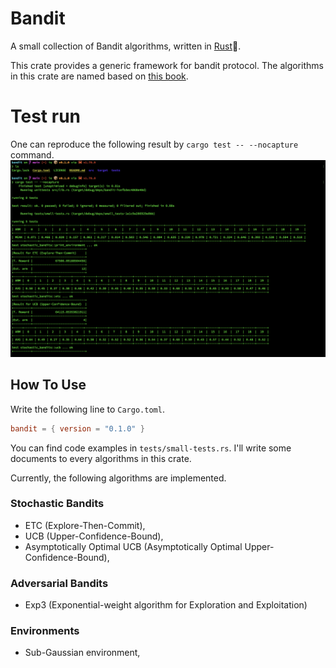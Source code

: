 # Bandit
A small collection of Bandit algorithms, written in [Rust](https://www.rust-lang.org/)🦀.

This crate provides a generic framework for bandit protocol.
The algorithms in this crate are named 
based on [this book](https://tor-lattimore.com/downloads/book/book.pdf).


# Test run
One can reproduce the following result by `cargo test -- --nocapture` command.
![demo image](img/demo.png)


## How To Use
Write the following line to `Cargo.toml`.
```toml
bandit = { version = "0.1.0" }
```

You can find code examples in `tests/small-tests.rs`.
I'll write some documents to every algorithms in this crate.


Currently, the following algorithms are implemented.
### Stochastic Bandits
- ETC (Explore-Then-Commit),
- UCB (Upper-Confidence-Bound),
- Asymptotically Optimal UCB (Asymptotically Optimal Upper-Confidence-Bound),

### Adversarial Bandits
- Exp3 (Exponential-weight algorithm for Exploration and Exploitation)


### Environments
- Sub-Gaussian environment,

